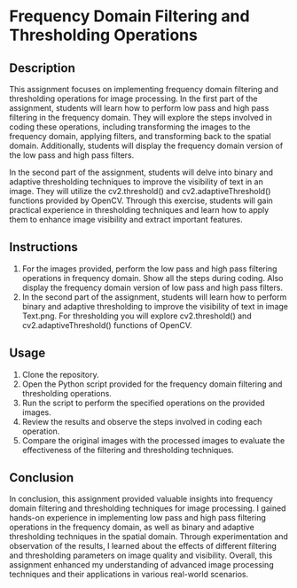 # Frequency Domain Filtering and Thresholding Operations

## Description

This assignment focuses on implementing frequency domain filtering and thresholding operations for image processing. In the first part of the assignment, students will learn how to perform low pass and high pass filtering in the frequency domain. They will explore the steps involved in coding these operations, including transforming the images to the frequency domain, applying filters, and transforming back to the spatial domain. Additionally, students will display the frequency domain version of the low pass and high pass filters.

In the second part of the assignment, students will delve into binary and adaptive thresholding techniques to improve the visibility of text in an image. They will utilize the cv2.threshold() and cv2.adaptiveThreshold() functions provided by OpenCV. Through this exercise, students will gain practical experience in thresholding techniques and learn how to apply them to enhance image visibility and extract important features.

## Instructions

1. For the images provided, perform the low pass and high pass filtering operations in frequency domain. Show all the steps during coding. Also display the frequency domain version of low pass and high pass filters.
2. In the second part of the assignment, students will learn how to perform binary and adaptive thresholding to improve the visibility of text in image Text.png. For thresholding you will explore cv2.threshold() and cv2.adaptiveThreshold() functions of OpenCV.

## Usage

1. Clone the repository.
2. Open the Python script provided for the frequency domain filtering and thresholding operations.
3. Run the script to perform the specified operations on the provided images.
4. Review the results and observe the steps involved in coding each operation.
5. Compare the original images with the processed images to evaluate the effectiveness of the filtering and thresholding techniques.


## Conclusion

In conclusion, this assignment provided valuable insights into frequency domain filtering and thresholding techniques for image processing. I gained hands-on experience in implementing low pass and high pass filtering operations in the frequency domain, as well as binary and adaptive thresholding techniques in the spatial domain. Through experimentation and observation of the results, I learned about the effects of different filtering and thresholding parameters on image quality and visibility. Overall, this assignment enhanced my understanding of advanced image processing techniques and their applications in various real-world scenarios.
